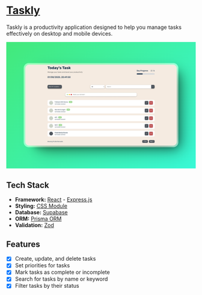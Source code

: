 # [Taskly](https://taskly-ui.vercel.app)

Taskly is a productivity application designed to help you manage tasks effectively on desktop and mobile devices.

[![Taskly](./UI/public/Screenshot.png)](https://taskly-ui.vercel.app)

## Tech Stack

- **Framework:** [React](https://react.dev/) - [Express.js](https://expressjs.com/)
- **Styling:** [CSS Module](#)
- **Database:** [Supabase](https://supabase.com/)
- **ORM:** [Prisma ORM](https://www.prisma.io/orm)
- **Validation:** [Zod](https://zod.dev)

## Features

- [x] Create, update, and delete tasks
- [x] Set priorities for tasks
- [x] Mark tasks as complete or incomplete
- [x] Search for tasks by name or keyword
- [x] Filter tasks by their status
